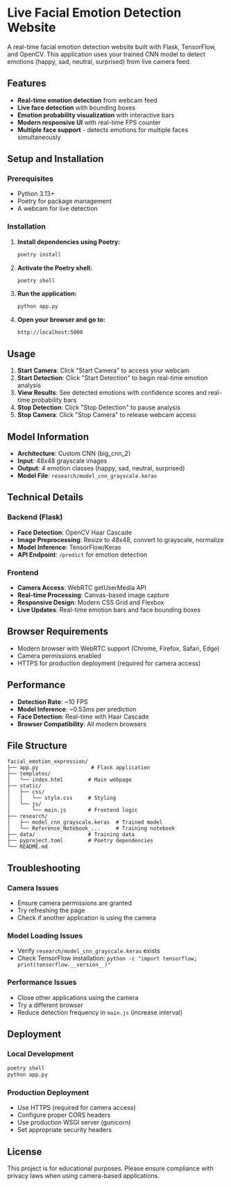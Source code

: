 # Live Facial Emotion Detection Website

A real-time facial emotion detection website built with Flask, TensorFlow, and OpenCV. This application uses your trained CNN model to detect emotions (happy, sad, neutral, surprised) from live camera feed.

## Features

- **Real-time emotion detection** from webcam feed
- **Live face detection** with bounding boxes
- **Emotion probability visualization** with interactive bars
- **Modern responsive UI** with real-time FPS counter
- **Multiple face support** - detects emotions for multiple faces simultaneously

## Setup and Installation

### Prerequisites
- Python 3.13+
- Poetry for package management
- A webcam for live detection

### Installation

1. **Install dependencies using Poetry:**
   ```bash
   poetry install
   ```

2. **Activate the Poetry shell:**
   ```bash
   poetry shell
   ```

3. **Run the application:**
   ```bash
   python app.py
   ```

4. **Open your browser and go to:**
   ```
   http://localhost:5000
   ```

## Usage

1. **Start Camera**: Click "Start Camera" to access your webcam
2. **Start Detection**: Click "Start Detection" to begin real-time emotion analysis
3. **View Results**: See detected emotions with confidence scores and real-time probability bars
4. **Stop Detection**: Click "Stop Detection" to pause analysis
5. **Stop Camera**: Click "Stop Camera" to release webcam access

## Model Information

- **Architecture**: Custom CNN (big_cnn_2)
- **Input**: 48x48 grayscale images
- **Output**: 4 emotion classes (happy, sad, neutral, surprised)
- **Model File**: `research/model_cnn_grayscale.keras`

## Technical Details

### Backend (Flask)
- **Face Detection**: OpenCV Haar Cascade
- **Image Preprocessing**: Resize to 48x48, convert to grayscale, normalize
- **Model Inference**: TensorFlow/Keras
- **API Endpoint**: `/predict` for emotion detection

### Frontend
- **Camera Access**: WebRTC getUserMedia API
- **Real-time Processing**: Canvas-based image capture
- **Responsive Design**: Modern CSS Grid and Flexbox
- **Live Updates**: Real-time emotion bars and face bounding boxes

## Browser Requirements

- Modern browser with WebRTC support (Chrome, Firefox, Safari, Edge)
- Camera permissions enabled
- HTTPS for production deployment (required for camera access)

## Performance

- **Detection Rate**: ~10 FPS
- **Model Inference**: ~0.53ms per prediction
- **Face Detection**: Real-time with Haar Cascade
- **Browser Compatibility**: All modern browsers

## File Structure

```
facial_emotion_expression/
├── app.py                 # Flask application
├── templates/
│   └── index.html        # Main webpage
├── static/
│   ├── css/
│   │   └── style.css     # Styling
│   └── js/
│       └── main.js       # Frontend logic
├── research/
│   ├── model_cnn_grayscale.keras  # Trained model
│   └── Reference_Notebook_...     # Training notebook
├── data/                 # Training data
├── pyproject.toml        # Poetry dependencies
└── README.md
```

## Troubleshooting

### Camera Issues
- Ensure camera permissions are granted
- Try refreshing the page
- Check if another application is using the camera

### Model Loading Issues
- Verify `research/model_cnn_grayscale.keras` exists
- Check TensorFlow installation: `python -c "import tensorflow; print(tensorflow.__version__)"`

### Performance Issues
- Close other applications using the camera
- Try a different browser
- Reduce detection frequency in `main.js` (increase interval)

## Deployment

### Local Development
```bash
poetry shell
python app.py
```

### Production Deployment
- Use HTTPS (required for camera access)
- Configure proper CORS headers
- Use production WSGI server (gunicorn)
- Set appropriate security headers

## License

This project is for educational purposes. Please ensure compliance with privacy laws when using camera-based applications.
